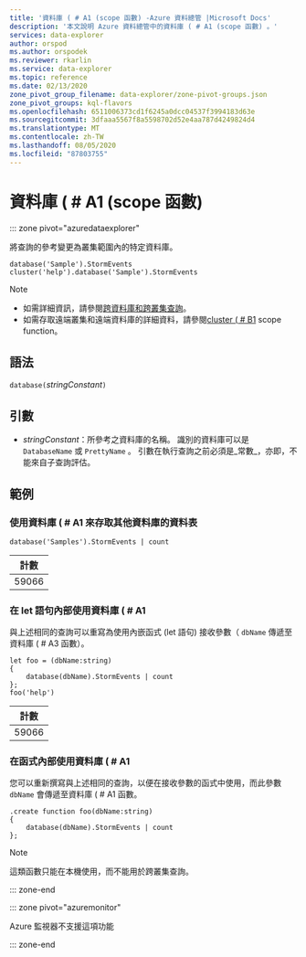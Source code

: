 ```yaml
---
title: '資料庫 ( # A1 (scope 函數) -Azure 資料總管 |Microsoft Docs'
description: '本文說明 Azure 資料總管中的資料庫 ( # A1 (scope 函數) 。'
services: data-explorer
author: orspod
ms.author: orspodek
ms.reviewer: rkarlin
ms.service: data-explorer
ms.topic: reference
ms.date: 02/13/2020
zone_pivot_group_filename: data-explorer/zone-pivot-groups.json
zone_pivot_groups: kql-flavors
ms.openlocfilehash: 6511006373cd1f6245a0dcc04537f3994183d63e
ms.sourcegitcommit: 3dfaaa5567f8a5598702d52e4aa787d4249824d4
ms.translationtype: MT
ms.contentlocale: zh-TW
ms.lasthandoff: 08/05/2020
ms.locfileid: "87803755"
---
```

# <a name="database-scope-function"></a>資料庫 ( # A1 (scope 函數) 

::: zone pivot="azuredataexplorer"

將查詢的參考變更為叢集範圍內的特定資料庫。 

```kusto
database('Sample').StormEvents
cluster('help').database('Sample').StormEvents
```

> [!NOTE]
> * 如需詳細資訊，請參閱[跨資料庫和跨叢集查詢](cross-cluster-or-database-queries.md)。
> * 如需存取遠端叢集和遠端資料庫的詳細資料，請參閱[cluster ( # B1](clusterfunction.md) scope function。

## <a name="syntax"></a>語法

`database(`*stringConstant*`)`

## <a name="arguments"></a>引數

* *stringConstant*：所參考之資料庫的名稱。 識別的資料庫可以是 `DatabaseName` 或 `PrettyName` 。 引數在執行查詢之前必須是_常數_，亦即，不能來自子查詢評估。

## <a name="examples"></a>範例

### <a name="use-database-to-access-table-of-other-database"></a>使用資料庫 ( # A1 來存取其他資料庫的資料表

```kusto
database('Samples').StormEvents | count
```

|計數|
|---|
|59066|

### <a name="use-database-inside-let-statements"></a>在 let 語句內部使用資料庫 ( # A1 

與上述相同的查詢可以重寫為使用內嵌函式 (let 語句) 接收參數（ `dbName` 傳遞至資料庫 ( # A3 函數）。

```kusto
let foo = (dbName:string)
{
    database(dbName).StormEvents | count
};
foo('help')
```

|計數|
|---|
|59066|

### <a name="use-database-inside-functions"></a>在函式內部使用資料庫 ( # A1 

您可以重新撰寫與上述相同的查詢，以便在接收參數的函式中使用，而此參數 `dbName` 會傳遞至資料庫 ( # A1 函數。

```kusto
.create function foo(dbName:string)
{
    database(dbName).StormEvents | count
};
```

> [!NOTE]
> 這類函數只能在本機使用，而不能用於跨叢集查詢。

::: zone-end

::: zone pivot="azuremonitor"

Azure 監視器不支援這項功能

::: zone-end
